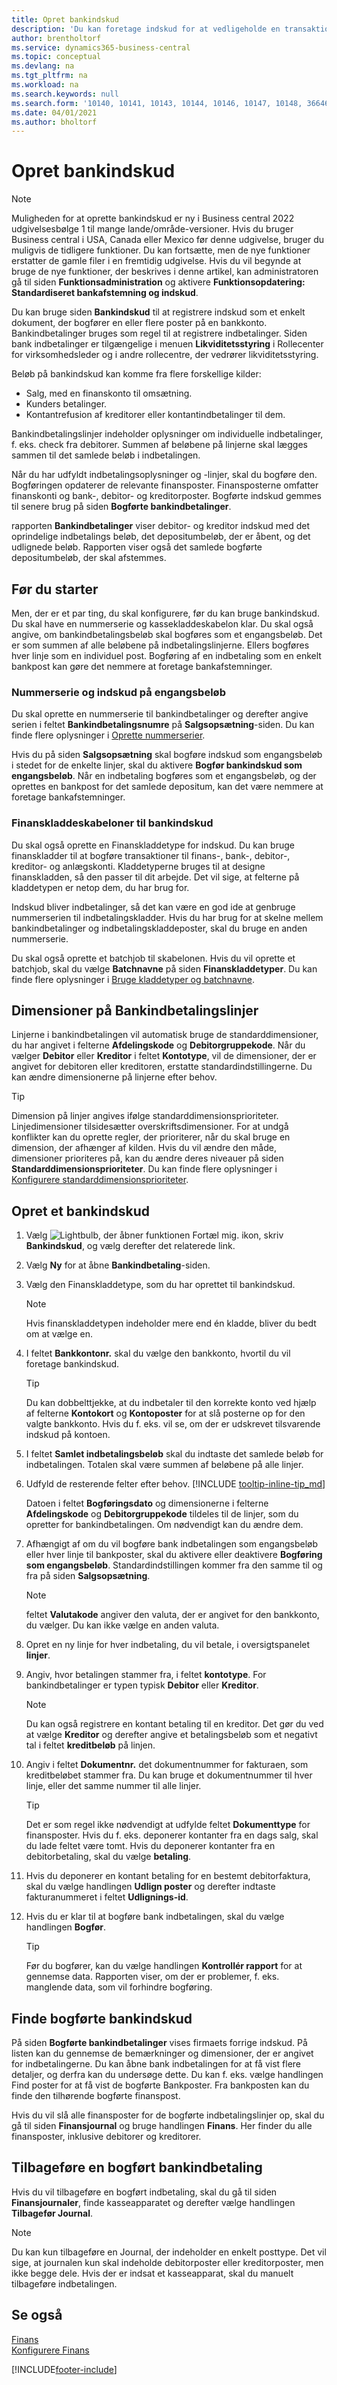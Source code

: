 ```yaml
---
title: Opret bankindskud
description: 'Du kan foretage indskud for at vedligeholde en transaktionspost, der indeholder oplysninger, som kan anvendes på udestående fakturaer og kreditnotaer.'
author: brentholtorf
ms.service: dynamics365-business-central
ms.topic: conceptual
ms.devlang: na
ms.tgt_pltfrm: na
ms.workload: na
ms.search.keywords: null
ms.search.form: '10140, 10141, 10143, 10144, 10146, 10147, 10148, 36646'
ms.date: 04/01/2021
ms.author: bholtorf
---
```

# <a name="create-bank-deposits"></a>Opret bankindskud
> [!NOTE]
> Muligheden for at oprette bankindskud er ny i Business central 2022 udgivelsesbølge 1 til mange lande/område-versioner. Hvis du bruger Business central i USA, Canada eller Mexico før denne udgivelse, bruger du muligvis de tidligere funktioner. Du kan fortsætte, men de nye funktioner erstatter de gamle filer i en fremtidig udgivelse. Hvis du vil begynde at bruge de nye funktioner, der beskrives i denne artikel, kan administratoren gå til siden **Funktionsadministration** og aktivere **Funktionsopdatering: Standardiseret bankafstemning og indskud**.  

Du kan bruge siden **Bankindskud** til at registrere indskud som et enkelt dokument, der bogfører en eller flere poster på en bankkonto. Bankindbetalinger bruges som regel til at registrere indbetalinger. Siden bank indbetalinger er tilgængelige i menuen **Likviditetsstyring** i Rollecenter for virksomhedsleder og i andre rollecentre, der vedrører likviditetsstyring.

Beløb på bankindskud kan komme fra flere forskellige kilder:

* Salg, med en finanskonto til omsætning.
* Kunders betalinger.
* Kontantrefusion af kreditorer eller kontantindbetalinger til dem. 

Bankindbetalingslinjer indeholder oplysninger om individuelle indbetalinger, f. eks. check fra debitorer. Summen af beløbene på linjerne skal lægges sammen til det samlede beløb i indbetalingen.

Når du har udfyldt indbetalingsoplysninger og -linjer, skal du bogføre den. Bogføringen opdaterer de relevante finansposter. Finansposterne omfatter finanskonti og bank-, debitor- og kreditorposter. Bogførte indskud gemmes til senere brug på siden **Bogførte bankindbetalinger**.

rapporten **Bankindbetalinger** viser debitor- og kreditor indskud med det oprindelige indbetalings beløb, det depositumbeløb, der er åbent, og det udlignede beløb. Rapporten viser også det samlede bogførte depositumbeløb, der skal afstemmes.

## <a name="before-you-start"></a>Før du starter
Men, der er et par ting, du skal konfigurere, før du kan bruge bankindskud. Du skal have en nummerserie og kassekladdeskabelon klar. Du skal også angive, om bankindbetalingsbeløb skal bogføres som et engangsbeløb. Det er som summen af alle beløbene på indbetalingslinjerne. Ellers bogføres hver linje som en individuel post. Bogføring af en indbetaling som en enkelt bankpost kan gøre det nemmere at foretage bankafstemninger.

### <a name="number-series-and-lump-sum-deposits"></a>Nummerserie og indskud på engangsbeløb
Du skal oprette en nummerserie til bankindbetalinger og derefter angive serien i feltet **Bankindbetalingsnumre** på **Salgsopsætning**-siden. Du kan finde flere oplysninger i [Oprette nummerserier](ui-create-number-series.md). 

Hvis du på siden **Salgsopsætning** skal bogføre indskud som engangsbeløb i stedet for de enkelte linjer, skal du aktivere **Bogfør bankindskud som engangsbeløb**. Når en indbetaling bogføres som et engangsbeløb, og der oprettes en bankpost for det samlede depositum, kan det være nemmere at foretage bankafstemninger.

### <a name="general-journal-templates-for-bank-deposits"></a>Finanskladdeskabeloner til bankindskud
Du skal også oprette en Finanskladdetype for indskud. Du kan bruge finanskladder til at bogføre transaktioner til finans-, bank-, debitor-, kreditor- og anlægskonti. Kladdetyperne bruges til at designe finanskladden, så den passer til dit arbejde. Det vil sige, at felterne på kladdetypen er netop dem, du har brug for. 

Indskud bliver indbetalinger, så det kan være en god ide at genbruge nummerserien til indbetalingskladder. Hvis du har brug for at skelne mellem bankindbetalinger og indbetalingskladdeposter, skal du bruge en anden nummerserie.

Du skal også oprette et batchjob til skabelonen. Hvis du vil oprette et batchjob, skal du vælge **Batchnavne** på siden **Finanskladdetyper**. Du kan finde flere oplysninger i [Bruge kladdetyper og batchnavne](ui-work-general-journals.md#use-journal-templates-and-batches).

## <a name="dimensions-on-bank-deposit-lines"></a>Dimensioner på Bankindbetalingslinjer
Linjerne i bankindbetalingen vil automatisk bruge de standarddimensioner, du har angivet i felterne **Afdelingskode** og **Debitorgruppekode**. Når du vælger **Debitor** eller **Kreditor** i feltet **Kontotype**, vil de dimensioner, der er angivet for debitoren eller kreditoren, erstatte standardindstillingerne. Du kan ændre dimensionerne på linjerne efter behov.

> [!TIP]
> Dimension på linjer angives ifølge standarddimensionsprioriteter. Linjedimensioner tilsidesætter overskriftsdimensioner. For at undgå konflikter kan du oprette regler, der prioriterer, når du skal bruge en dimension, der afhænger af kilden. Hvis du vil ændre den måde, dimensioner prioriteres på, kan du ændre deres niveauer på siden **Standarddimensionsprioriteter**. Du kan finde flere oplysninger i [Konfigurere standarddimensionsprioriteter](finance-dimensions.md#to-set-up-default-dimension-priorities).

## <a name="create-a-bank-deposit"></a>Opret et bankindskud
1. Vælg ![Lightbulb, der åbner funktionen Fortæl mig.](media/ui-search/search_small.png "Fortæl mig, hvad du vil foretage dig") ikon, skriv **Bankindskud**, og vælg derefter det relaterede link.
2. Vælg **Ny** for at åbne **Bankindbetaling**-siden. 
3. Vælg den Finanskladdetype, som du har oprettet til bankindskud.  

    > [!NOTE]
    > Hvis finanskladdetypen indeholder mere end én kladde, bliver du bedt om at vælge en.

4. I feltet **Bankkontonr.** skal du vælge den bankkonto, hvortil du vil foretage bankindskud.

    > [!TIP]
    > Du kan dobbelttjekke, at du indbetaler til den korrekte konto ved hjælp af felterne **Kontokort** og **Kontoposter** for at slå posterne op for den valgte bankkonto. Hvis du f. eks. vil se, om der er udskrevet tilsvarende indskud på kontoen.

5. I feltet **Samlet indbetalingsbeløb** skal du indtaste det samlede beløb for indbetalingen. Totalen skal være summen af beløbene på alle linjer.
6. Udfyld de resterende felter efter behov. [!INCLUDE [tooltip-inline-tip_md](../archive/SetupAndAdministration/includes/tooltip-inline-tip_md.md)]

    Datoen i feltet **Bogføringsdato** og dimensionerne i felterne **Afdelingskode** og **Debitorgruppekode** tildeles til de linjer, som du opretter for bankindbetalingen. Om nødvendigt kan du ændre dem. 

7. Afhængigt af om du vil bogføre bank indbetalingen som engangsbeløb eller hver linje til bankposter, skal du aktivere eller deaktivere **Bogføring som engangsbeløb**. Standardindstillingen kommer fra den samme til og fra på siden **Salgsopsætning**.

    > [!NOTE]
    > feltet **Valutakode** angiver den valuta, der er angivet for den bankkonto, du vælger. Du kan ikke vælge en anden valuta.

8. Opret en ny linje for hver indbetaling, du vil betale, i oversigtspanelet **linjer**.
9. Angiv, hvor betalingen stammer fra, i feltet **kontotype**. For bankindbetalinger er typen typisk **Debitor** eller **Kreditor**. 

    > [!NOTE]
    > Du kan også registrere en kontant betaling til en kreditor. Det gør du ved at vælge **Kreditor** og derefter angive et betalingsbeløb som et negativt tal i feltet **kreditbeløb** på linjen. 

10. Angiv i feltet **Dokumentnr.** det dokumentnummer for fakturaen, som kreditbeløbet stammer fra. Du kan bruge et dokumentnummer til hver linje, eller det samme nummer til alle linjer.

    > [!TIP]
    > Det er som regel ikke nødvendigt at udfylde feltet **Dokumenttype** for finansposter. Hvis du f. eks. deponerer kontanter fra en dags salg, skal du lade feltet være tomt. Hvis du deponerer kontanter fra en debitorbetaling, skal du vælge **betaling**.

11. Hvis du deponerer en kontant betaling for en bestemt debitorfaktura, skal du vælge handlingen **Udlign poster** og derefter indtaste fakturanummeret i feltet **Udlignings-id**. 
12. Hvis du er klar til at bogføre bank indbetalingen, skal du vælge handlingen **Bogfør**.

    > [!TIP]
    > Før du bogfører, kan du vælge handlingen **Kontrollér rapport** for at gennemse data. Rapporten viser, om der er problemer, f. eks. manglende data, som vil forhindre bogføring.  

## <a name="find-posted-bank-deposits"></a>Finde bogførte bankindskud
På siden **Bogførte bankindbetalinger** vises firmaets forrige indskud. På listen kan du gennemse de bemærkninger og dimensioner, der er angivet for indbetalingerne. Du kan åbne bank indbetalingen for at få vist flere detaljer, og derfra kan du undersøge dette. Du kan f. eks. vælge handlingen Find poster for at få vist de bogførte Bankposter. Fra bankposten kan du finde den tilhørende bogførte finanspost.

Hvis du vil slå alle finansposter for de bogførte indbetalingslinjer op, skal du gå til siden **Finansjournal** og bruge handlingen **Finans**. Her finder du alle finansposter, inklusive debitorer og kreditorer.

## <a name="reverse-a-posted-bank-deposit"></a>Tilbageføre en bogført bankindbetaling
Hvis du vil tilbageføre en bogført indbetaling, skal du gå til siden **Finansjournaler**, finde kasseapparatet og derefter vælge handlingen **Tilbagefør Journal**.

> [!NOTE]
> Du kan kun tilbageføre en Journal, der indeholder en enkelt posttype. Det vil sige, at journalen kun skal indeholde debitorposter eller kreditorposter, men ikke begge dele. Hvis der er indsat et kasseapparat, skal du manuelt tilbageføre indbetalingen.      

## <a name="see-also"></a>Se også
[Finans](finance.md)  
[Konfigurere Finans](finance.md)  


[!INCLUDE[footer-include](includes/footer-banner.md)]



